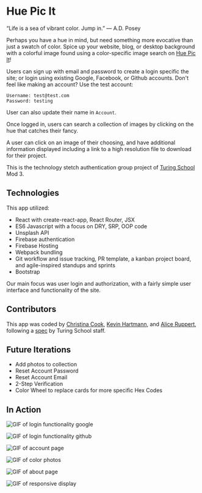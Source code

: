 # Hue Pic It

“Life is a sea of vibrant color. Jump in.”
― A.D. Posey

Perhaps you have a hue in mind, but need something more evocative than just a swatch of color. Spice up your website, blog, or desktop background with a colorful image found using a color-specific image search on [Hue Pic It](https://hue-pic-it-ui.web.app/)!

Users can sign up with email and password to create a login specific the site; or login using existing Google, Facebook, or Github accounts. Don't feel like making an account? Use the test account:
```
Username: test@test.com
Password: testing
```
User can also update their name in `Account`. 

Once logged in, users can search a collection of images by clicking on the hue that catches their fancy. 

A user can click on an image of their choosing, and have additional information displayed including a link to a high resolution file to download for their project.

This is the technology stetch authentication group project of [Turing School](https://turing.io/) Mod 3.

## Technologies

This app utilized:
- React with create-react-app, React Router, JSX
- ES6 Javascript with a focus on DRY, SRP, OOP code
- Unsplash API
- Firebase authentication
- Firebase Hosting
- Webpack bundling
- Git workflow and issue tracking, PR template, a kanban project board, and agile-inspired standups and sprints
- Bootstrap

Our main focus was user login and authorization, with a fairly simple user interface and functionality of the site.

## Contributors

This app was coded by [Christina Cook](https://github.com/christina-cook), [Kevin Hartmann](https://github.com/kevinhartmann23), and [Alice Ruppert](https://github.com/srslie), following a [spec](https://frontend.turing.io/projects/module-3/stretch.html) by Turing School staff.

## Future Iterations

- Add photos to collection
- Reset Account Password
- Reset Account Email
- 2-Step Verification
- Color Wheel to replace cards for more specific Hex Codes

## In Action

![GIF of login functionality google](https://media.giphy.com/media/STxKPwKKYwekG6yn6i/giphy.gif)

![GIF of login functionality github](https://media.giphy.com/media/qovedeBtzL96tOiUDb/giphy.gif)

![GIF of account page](https://media.giphy.com/media/lI9JtENXdYyI3zRKmO/giphy.gif)

![GIF of color photos](https://media.giphy.com/media/gjh7IrmqcPouI2HLrC/giphy.gif)

![GIF of about page](https://media.giphy.com/media/vYLoLMsL7txVbC793r/giphy.gif)

![GIF of responsive display](https://media.giphy.com/media/EUUfWU4HDlkLHXzNaZ/giphy.gif)
